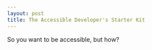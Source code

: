 ```yaml
---
layout: post
title: The Accessible Developer's Starter Kit
---
```


So you want to be accessible, but how?